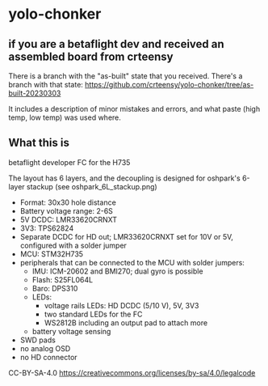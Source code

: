 # yolo-chonker

## if you are a betaflight dev and received an assembled board from crteensy

There is a branch with the "as-built" state that you received. There's a branch with that state: https://github.com/crteensy/yolo-chonker/tree/as-built-20230303

It includes a description of minor mistakes and errors, and what paste (high temp, low temp) was used where.

## What this is

betaflight developer FC for the H735

The layout has 6 layers, and the decoupling is designed for oshpark's 6-layer stackup (see oshpark_6L_stackup.png)

- Format: 30x30 hole distance
- Battery voltage range: 2-6S
- 5V DCDC: LMR33620CRNXT
- 3V3: TPS62824
- Separate DCDC for HD out; LMR33620CRNXT set for 10V or 5V, configured with a solder jumper
- MCU: STM32H735
- peripherals that can be connected to the MCU with solder jumpers:
  - IMU: ICM-20602 and BMI270; dual gyro is possible
  - Flash: S25FL064L
  - Baro: DPS310
  - LEDs:
    - voltage rails LEDs: HD DCDC (5/10 V), 5V, 3V3
    - two standard LEDs for the FC
    - WS2812B including an output pad to attach more
  - battery voltage sensing
- SWD pads
- no analog OSD
- no HD connector

CC-BY-SA-4.0
https://creativecommons.org/licenses/by-sa/4.0/legalcode
